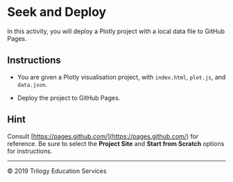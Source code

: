 # Seek and Deploy

In this activity, you will deploy a Plotly project with a local data file to GitHub Pages.

## Instructions

* You are given a Plotly visualisation project, with `index.html`, `plot.js`, and `data.json`.

* Deploy the project to GitHub Pages.

## Hint

Consult [https://pages.github.com/](https://pages.github.com/) for reference. Be sure to select the **Project Site** and **Start from Scratch** options for instructions.

- - -
© 2019 Trilogy Education Services
